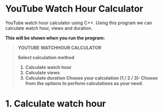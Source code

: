 # YouTube Watch Hour Calculator
YouTube watch hour calculator using C++. Using this program we can calculate watch hour, views and duration.

<b>This will be shown when you run the program:<b>
>YOUTUBE WATCHHOUR CALCULATOR 
>
>Select calculation method 
>1. Calculate watch hour
>2. Calculate views
>3. Calculate duration
>Choose your calculation (1 / 2 / 3): 
Choose from the options to perform calculations as your need.

# 1. Calculate watch hour

